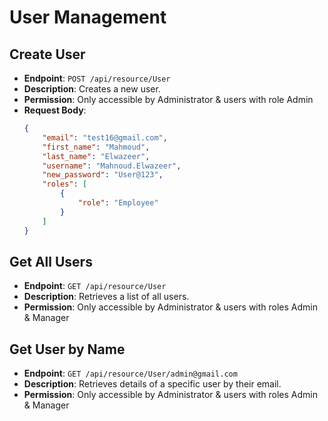 # User Management

## Create User

- **Endpoint**: `POST /api/resource/User`
- **Description**: Creates a new user. 
- **Permission**: Only accessible by Administrator & users with role Admin
- **Request Body**:
    ```json
    {
        "email": "test16@gmail.com",
        "first_name": "Mahmoud",
        "last_name": "Elwazeer",
        "username": "Mahnoud.Elwazeer",
        "new_password": "User@123",
        "roles": [
            {
                "role": "Employee"
            }
        ]
    }
    ```
    

## Get All Users


- **Endpoint**: `GET /api/resource/User`
- **Description**: Retrieves a list of all users.
- **Permission**: Only accessible by Administrator & users with roles Admin & Manager

## Get User by Name

- **Endpoint**: `GET /api/resource/User/admin@gmail.com`
- **Description**: Retrieves details of a specific user by their email.
- **Permission**: Only accessible by Administrator & users with roles Admin & Manager